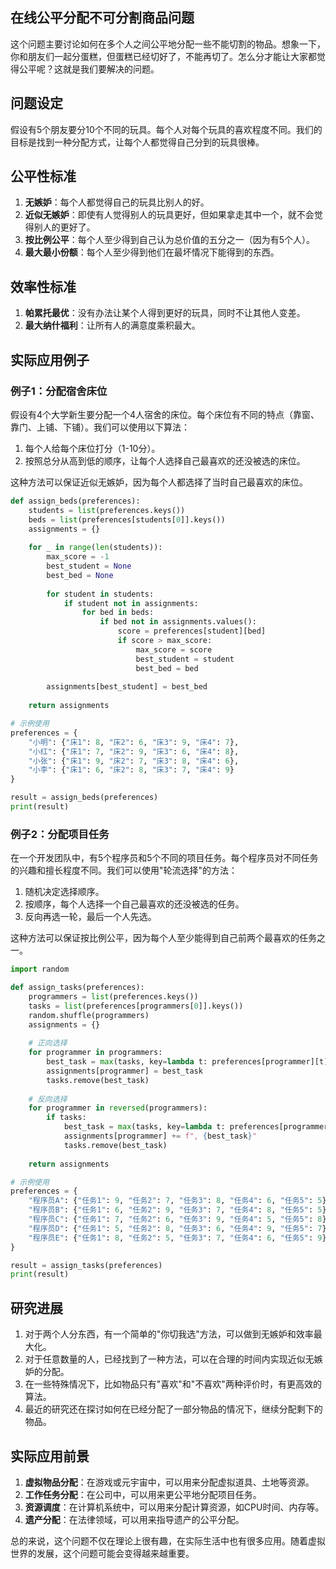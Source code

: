 ## 在线公平分配不可分割商品问题

这个问题主要讨论如何在多个人之间公平地分配一些不能切割的物品。想象一下，你和朋友们一起分蛋糕，但蛋糕已经切好了，不能再切了。怎么分才能让大家都觉得公平呢？这就是我们要解决的问题。

## 问题设定

假设有5个朋友要分10个不同的玩具。每个人对每个玩具的喜欢程度不同。我们的目标是找到一种分配方式，让每个人都觉得自己分到的玩具很棒。

## 公平性标准

1. **无嫉妒**：每个人都觉得自己的玩具比别人的好。
2. **近似无嫉妒**：即使有人觉得别人的玩具更好，但如果拿走其中一个，就不会觉得别人的更好了。
3. **按比例公平**：每个人至少得到自己认为总价值的五分之一（因为有5个人）。
4. **最大最小份额**：每个人至少得到他们在最坏情况下能得到的东西。

## 效率性标准

1. **帕累托最优**：没有办法让某个人得到更好的玩具，同时不让其他人变差。
2. **最大纳什福利**：让所有人的满意度乘积最大。

## 实际应用例子

### 例子1：分配宿舍床位

假设有4个大学新生要分配一个4人宿舍的床位。每个床位有不同的特点（靠窗、靠门、上铺、下铺）。我们可以使用以下算法：

1. 每个人给每个床位打分（1-10分）。
2. 按照总分从高到低的顺序，让每个人选择自己最喜欢的还没被选的床位。

这种方法可以保证近似无嫉妒，因为每个人都选择了当时自己最喜欢的床位。

```python
def assign_beds(preferences):
    students = list(preferences.keys())
    beds = list(preferences[students[0]].keys())
    assignments = {}
    
    for _ in range(len(students)):
        max_score = -1
        best_student = None
        best_bed = None
        
        for student in students:
            if student not in assignments:
                for bed in beds:
                    if bed not in assignments.values():
                        score = preferences[student][bed]
                        if score > max_score:
                            max_score = score
                            best_student = student
                            best_bed = bed
        
        assignments[best_student] = best_bed
    
    return assignments

# 示例使用
preferences = {
    "小明": {"床1": 8, "床2": 6, "床3": 9, "床4": 7},
    "小红": {"床1": 7, "床2": 9, "床3": 6, "床4": 8},
    "小张": {"床1": 9, "床2": 7, "床3": 8, "床4": 6},
    "小李": {"床1": 6, "床2": 8, "床3": 7, "床4": 9}
}

result = assign_beds(preferences)
print(result)
```

### 例子2：分配项目任务

在一个开发团队中，有5个程序员和5个不同的项目任务。每个程序员对不同任务的兴趣和擅长程度不同。我们可以使用"轮流选择"的方法：

1. 随机决定选择顺序。
2. 按顺序，每个人选择一个自己最喜欢的还没被选的任务。
3. 反向再选一轮，最后一个人先选。

这种方法可以保证按比例公平，因为每个人至少能得到自己前两个最喜欢的任务之一。

```python
import random

def assign_tasks(preferences):
    programmers = list(preferences.keys())
    tasks = list(preferences[programmers[0]].keys())
    random.shuffle(programmers)
    assignments = {}
    
    # 正向选择
    for programmer in programmers:
        best_task = max(tasks, key=lambda t: preferences[programmer][t])
        assignments[programmer] = best_task
        tasks.remove(best_task)
    
    # 反向选择
    for programmer in reversed(programmers):
        if tasks:
            best_task = max(tasks, key=lambda t: preferences[programmer][t])
            assignments[programmer] += f", {best_task}"
            tasks.remove(best_task)
    
    return assignments

# 示例使用
preferences = {
    "程序员A": {"任务1": 9, "任务2": 7, "任务3": 8, "任务4": 6, "任务5": 5},
    "程序员B": {"任务1": 6, "任务2": 9, "任务3": 7, "任务4": 8, "任务5": 5},
    "程序员C": {"任务1": 7, "任务2": 6, "任务3": 9, "任务4": 5, "任务5": 8},
    "程序员D": {"任务1": 5, "任务2": 8, "任务3": 6, "任务4": 9, "任务5": 7},
    "程序员E": {"任务1": 8, "任务2": 5, "任务3": 7, "任务4": 6, "任务5": 9}
}

result = assign_tasks(preferences)
print(result)
```

## 研究进展

1. 对于两个人分东西，有一个简单的"你切我选"方法，可以做到无嫉妒和效率最大化。
2. 对于任意数量的人，已经找到了一种方法，可以在合理的时间内实现近似无嫉妒的分配。
3. 在一些特殊情况下，比如物品只有"喜欢"和"不喜欢"两种评价时，有更高效的算法。
4. 最近的研究还在探讨如何在已经分配了一部分物品的情况下，继续分配剩下的物品。

## 实际应用前景

1. **虚拟物品分配**：在游戏或元宇宙中，可以用来分配虚拟道具、土地等资源。
2. **工作任务分配**：在公司中，可以用来更公平地分配项目任务。
3. **资源调度**：在计算机系统中，可以用来分配计算资源，如CPU时间、内存等。
4. **遗产分配**：在法律领域，可以用来指导遗产的公平分配。

总的来说，这个问题不仅在理论上很有趣，在实际生活中也有很多应用。随着虚拟世界的发展，这个问题可能会变得越来越重要。